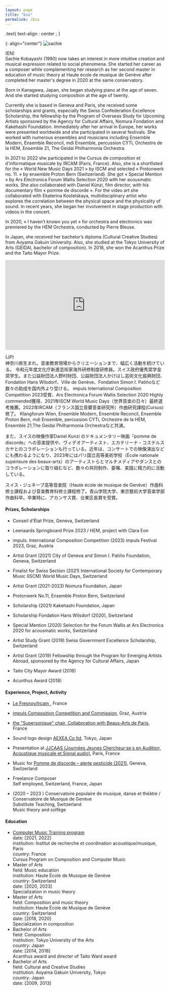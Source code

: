 ```yaml
---
layout: page
title: "bio"
permalink: /bio
---
```

.text{
  text-align : center ;
}

<style>
  .video-container {
    position: relative;
    padding-bottom: 56.25%; /* 16:9 aspect ratio for video */
    height: 0;
    overflow: hidden;
  }

  .video-container iframe {
    position: absolute;
    top: 0;
    left: 0;
    width: 100%;
    height: 100%;
  }
</style>

{: align="center"}
![sachie](https://github.com/kbys88/kbys88.github.io/assets/142012962/4a01933e-4277-4ab5-a45c-577b7b8dc2cd)

 <!-- {: align="center"}
![sachie_bio2](https://github.com/kbys88/kbys88.github.io/assets/142012962/1eb19f1a-fe90-4929-af8a-679029ab9762)
--> 


(EN)<br>
Sachie Kobayashi (1990) now takes an interest in more intuitive creation and musical expression related to social phenomena. She started her career as a composer while complementing her research as her second master in education of music theory at Haute école de musique de Genève after completed her master's degree in 2020 at the same conservatory. 

Born in Kanagawa, Japan, she began studying piano at the age of seven. And she started studying composition at the age of twenty.

Currently she is based in Geneva and Paris, she received some scholarships and grants, especially the Swiss Confederation Excellence Scholarship, the fellowship by the Program of Overseas Study for Upcoming Artists sponsored by the Agency for Cultural Affairs, Nomura Fondation and Kakehashi Foundation. Immediately after her arrival in Europe, her works were presented worldwide and she participated in several festivals. She worked with numerous ensembles and musicians including Ensemble Modern, Ensemble Reconcil, mdi Ensemble, percussion CYTi, Orchestre de la HEM, Ensemble 21, The Geidai Philharmonia Orchestra.

In 2021 to 2022 she participated in the Cursus de composition et d'informatique musicale by IRCAM (Paris, France). Also, she is a shortlisted for the « World New Music Days 2021 » by ISCM and selected « Protonwerk no. 11. » by ensemble Proton Bern (Switzerland).  She got « Special Mention » by Ars Electronica Forum Wallis Selection 2020 with her acousmatic works. She also collaborated with Daniel Künzi, film director, with his documentary film « pomme de discorde ». For the video art she collaborated with Ekaterina Kostelskaya, multidisciplinary artist who explores the correlation between the physical space and the physicality of sound. In recent years, she began her involvement in stage production with videos in the concert.

In 2020, « I haven’t known you yet » for orchestra and electronics was premiered by the HEM Orchestra, conducted by Pierre Bleuse. 

In Japan, she received her bachelor’s diploma (Cultural Creative Studies) from Aoyama Gakuin University. Also, she studied at the Tokyo University of Arts (GEIDAI, bachelor of composition). In 2018, she won the Acanthus Prize and the Taito Mayor Prize.


<div class="video-container">
  <iframe width="560" height="315" src="https://www.youtube.com/embed/BPuq3Up4hzU?si=EfIqt80eRZmHbLAt" title="YouTube video player" frameborder="0" allow="accelerometer; autoplay; clipboard-write; encrypted-media; gyroscope; picture-in-picture; web-share" allowfullscreen></iframe>
</div>

<p>
  
</p>

(JP)<br>
神奈川県生まれ。音楽教育現場からクリエーションまで、幅広く活動を続けている。
令和元年度文化庁新進芸術家海外研修制度研修員。スイス政府優秀奨学金奨学生。また公益財団法人野村財団、公益財団法人かけはし芸術文化振興財団、Fondation Hans Wilsdorf、Ville de Genève、Fondation Simon I. Patiñoなど数々の助成を国内外より受ける。
impuls International Composition Competition 2023受賞、Ars Electronica Forum Wallis Selection 2020 Highly commended獲得、2021年ISCM World Music Days（世界音楽の日々）最終選考推薦。2022年IRCAM（フランス国立音響音楽研究所）作曲研究課程(Cursus)修了。
Klangforum Wien, Ensemble Modern, Ensemble Reconcil, Ensemble Proton Bern, mdi Ensemble, percussion CYTi, Orchestre de la HEM, Ensemble 21,The Geidai Philharmonia Orchestraなど共演。

また、スイスの映像作家Daniel Kunzi のドキュメンタリー映画『pomme de discorde』への音楽提供や、ヴィデオアーティスト、エカテリーナ・コステルスカヤとのコラボレーションも行っている。近年は、コンサートでの映像演出などにも携わるようになり、2023年にはパリ国立高等美術学校（École nationale supérieure des beaux-arts）のアーティストらとマルチメディアやダンスとのコラボレーションに取り組むなど、数々の共同制作、委嘱、実践に精力的に活動している。

スイス・ジュネーブ高等音楽院（Haute école de musique de Genève）作曲科修士課程および音楽教育科修士課程修了。青山学院大学、東京藝術大学音楽学部作曲科卒。卒業時に、アカンサス賞、台東区長賞を受賞。

<h4>Prizes, Scholarships </h4>

- Conseil d'État Prize, Geneva, Switzerland

- Leenaards Springboard Prize 2023 / HEM, project with Clara Eon
  
- impuls. International Composition Competition (2023) impuls Festival 2023, Graz, Austria
  
- Artist Grant (2021) City of Geneva and Simon I. Patiño Foundation, Geneva, Switzerland
  
- Finalist for Swiss Section (2021) International Society for Contemporary Music (ISCM) World Music Days, Switzerland
  
- Artist Grant (2021-2023) Nomura Foundation, Japan
 
- Protonwerk No.11, Ensemble Proton Bern, Switzerland
  
- Scholarship (2021) Kakehashi Foundation, Japan

- Scholarship Fondation Hans Wilsdorf (2020), Switzerland
  
- Special Mention (2020) Selection for the Forum Wallis at Ars Electronica 2020 for acousmatic works, Switzerland
  
- Artist Study Grant (2019) Swiss Government Excellence Scholarship, Switzerland
  
- Artist Grant (2019) Fellowship through the Program for Emerging Artists Abroad, sponsored by the Agency for Cultural Affairs, Japan
  
- Taito City Mayor Award (2018)
  
- Acunthus Award (2018)
    
<h4>Experience, Project, Activity</h4>

- <a href="https://www.lefresnoy.net/">Le Fresnoy/Ircam </a>, France<br>

- <a href="https://www.impuls.cc/competition/composers-2023">impuls Composition Competition and Commission</a>, Graz, Austria<br>

- <a href="https://www.ircam.fr/article/ircam-x-beaux-arts-de-paris-la-soiree-supersonique-mixette-master-en-ligne">the "Supersonique" chair, Collaboration with Beaux-Arts de Paris</a>, France<br>

- Sound logo design
<a href="http://aexea.co.jp/">AEXEA Co,ltd</a>, Tokyo, Japan<br>

- Presentation at <a href="https://jjcaas2023.sciencesconf.org/">JJCAAS (Journées Jeunes Chercheur·se·s en Audition, Acoustique musicale et Signal audio)</a>, Paris, France<br>

- Music for <a href="https://danielkunzi.ch/tag/pomme-de-discorde">Pomme de discorde – alerte pesticide (2021)</a>, Geneva, Switzerland<br>

- Freelance Composer<br>
Self employed, Switzerland, France, Japan<br>

- (2020 – 2023 ) Conservatoire populaire de musique, danse et théâtre / Conservatoire de Musique de Genève <br>
Substitute Teaching, Switzerland<br>
Music theory and solfège<br>

<h4>Education</h4>

- <a href="https://www.ircam.fr/transmission/formations-superieures/cursus">Computer Music Training program</a><br>
    date: [2021, 2022]<br>
    institution: Institut de recherche et coordination acoustique/musique, Paris <br>
    country: France<br>
    Cursus Program on Composition and Computer Music<br>
- Master of Arts<br>
    field: Music education<br>
    institution: Haute École de Musique de Genève<br>
    country: Switzerland<br>
    date: [2020, 2023]<br>
    Specialization in music theory<br>
- Master of Arts<br>
    field: Composition and music theory<br>
    institution: Haute École de Musique de Genève<br>
    country: Switzerland<br>
    date: [2018, 2020]<br>
    Specialization in composition<br>
- Bachelor of Arts<br>
    field: Composition<br>
    institution: Tokyo University of the Arts<br>
    country: Japan<br>
    date: [2014, 2018]<br>
    Acanthus award and directer of Taito Ward award<br>
- Bachelor of Arts<br>
    field: Cultural and Creative Studies<br>
    institution: Aoyama Gakuin University, Tokyo<br>
    country: Japan<br>
    date: [2009, 2013]<br>


